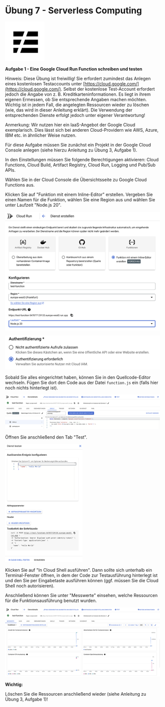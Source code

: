 # Übung 7 - Serverless Computing

![serverless.png](serverless.png)

**Aufgabe 1 - Eine Google Cloud Run Function schreiben und testen**

Hinweis: Diese Übung ist freiwillig! Sie erfordert zumindest das Anlegen eines kostenlosen Testaccounts unter [https://cloud.google.com/](https://cloud.google.com/). Selbst der kostenlose Test-Account erfordert jedoch die Angabe von z. B. Kreditkarteninformationen. Es liegt in ihrem eigenen Ermessen, ob Sie entsprechende Angaben machen möchten. Wichtig ist in jedem Fall, die angelegten Ressourcen wieder zu löschen (wie, das wird in dieser Anleitung erklärt). Die Verwendung der entsprechenden Dienste erfolgt jedoch unter eigener Verantwortung!  

Anmerkung: Wir nutzen hier ein IaaS-Angebot der Google Cloud exemplarisch. Dies lässt sich bei anderen Cloud-Providern wie AWS, Azure, IBM etc. in ähnlicher Weise nutzen. 

Für diese Aufgabe müssen Sie zunächst ein Projekt in der Google Cloud Console anlegen (siehe hierzu Anleitung zu Übung 3, Aufgabe 1).  

In den Einstellungen müssen Sie folgende Berechtigungen aktivieren: Cloud Functions, Cloud Build, Artifact Registry, Cloud Run, Logging und Pub/Sub APIs.  

Wählen Sie in der Cloud Console die Übersichtsseite zu Google Cloud Functions aus.  

Klicken Sie auf "Funktion mit einem Inline-Editor" erstellen. Vergeben Sie einen Namen für die Funktion, wählen Sie eine Region aus und wählen Sie unter Laufzeit "Node.js 20".

![function_1.png](function_1.png)

![auth.png](auth.png)

Sobald Sie alles eingerichtet haben, können Sie in den Quellcode-Editor wechseln. Fügen Sie dort den Code aus der Datei `function.js` ein (falls hier noch nichts hinterlegt ist).

![quellcode.png](quellcode.png)

Öffnen Sie anschließend den Tab "Test". 

<img src="test.png" alt="test.png" width="50%" height="50%">

Klicken Sie auf "In Cloud Shell ausführen". Dann sollte sich unterhalb ein Terminal-Fenster öffnen, in dem der Code zur Testausführung hinterlegt ist und den Sie per Eingabetaste ausführen können (ggf. müssen Sie die Cloud Shell noch autorisieren).  

Anschließend können Sie unter "Messwerte" einsehen, welche Ressourcen für die Funktionsausführung benutzt wurden.

![messwerte.png](messwerte.png)

**Wichtig:**

Löschen Sie die Ressourcen anschließend wieder (siehe Anleitung zu Übung 3, Aufgabe 1)!

